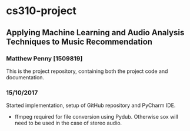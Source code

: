 # cs310-project
## Applying Machine Learning and Audio Analysis Techniques to Music Recommendation 
### Matthew Penny [1509819]

This is the project repository, containing both the project code and documentation.

### 15/10/2017
Started implementation, setup of GitHub repository and PyCharm IDE.

* ffmpeg required for file conversion using Pydub. Otherwise sox will need to be used in the case of stereo audio.
